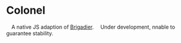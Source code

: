 # Colonel
&emsp;A native JS adaption of [Brigadier](https://github.com/Mojang/brigadier).
&emsp;Under development, nnable to guarantee stability.